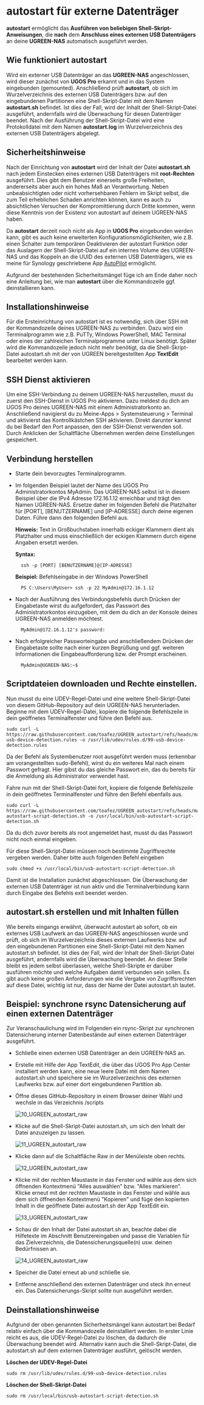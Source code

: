 # autostart für externe Datenträger

**autostart** ermöglicht das **Ausführen von beliebigen Shell-Skript-Anweisungen**, die **nach** dem **Anschluss eines externen USB Datenträgers** an deine **UGREEN-NAS** automatisch ausgeführt werden. 

## Wie funktioniert autostart
Wird ein externer USB Datenträger an das **UGREEN-NAS** angeschlossen, wird dieser zunächst von **UGOS Pro** erkannt und in das System eingebunden (gemounted). Anschließend prüft **autostart**, ob sich im Wurzelverzeichnis des externen USB Datenträgers bzw. auf den eingebundenen Partitionen eine Shell-Skript-Datei mit dem Namen **autostart.sh** befindet. Ist dies der Fall, wird der Inhalt der Shell-Skript-Datei ausgeführt, andernfalls wird die Überwachung für diesen Datenträger beendet. Nach der Ausführung der Shell-Skript-Datei wird eine Protokolldatei mit dem Namen **autostart.log** im Wurzelverzeichnis des externen USB Datenträgers abgelegt.

## Sicherheitshinweise
Nach der Einrichtung von **autostart** wird der Inhalt der Datei **autostart.sh** nach jedem Einstecken eines externen USB Datenträgers mit **root-Rechten** ausgeführt. Dies gibt dem Benutzer einerseits große Freiheiten, andererseits aber auch ein hohes Maß an Verantwortung. Neben unbeabsichtigten oder nicht vorhersehbaren Fehlern im Skript selbst, die zum Teil erheblichen Schaden anrichten können, kann es auch zu absichtlichen Versuchen der Kompromittierung durch Dritte kommen, wenn diese Kenntnis von der Existenz von autostart auf deinem UGREEN-NAS haben.

Da **autostart** derzeit noch nicht als App in **UGOS Pro** eingebunden werden kann, gibt es auch keine erweiterten Konfigurationsmöglichkeiten, wie z.B. einen Schalter zum temporären Deaktivieren der autostart Funktion oder das Auslagern der Shell-Skript-Datei auf ein internes Volume des UGREEN-NAS und das Koppeln an die UUID des externen USB Datenträgers, wie es meine für Synology geschriebene App [AutoPilot](https://github.com/toafez/AutoPilot) ermöglicht.

Aufgrund der bestehenden Sicherheitsmängel füge ich am Ende daher noch eine Anleitung bei, wie man **autostart** über die Kommandozeile ggf. deinstallieren kann.

## Installationshinweise
Für die Ersteinrichtung von autostart ist es notwendig, sich über SSH mit der Kommandozeile deines UGREEN-NAS zu verbinden. Dazu wird ein Terminalprogramm wie z.B. PuTTy, Windows PowerShell, MAC Terminal oder eines der zahlreichen Terminalprogramme unter Linux benötigt. Später wird die Kommandozeile jedoch nicht mehr benötigt, da die Shell-Skript-Datei autostart.sh mit der von UGREEN bereitgestellten App **TextEdit** bearbeitet werden kann.

## SSH Dienst aktivieren
Um eine SSH-Verbindung zu deinem UGREEN-NAS herzustellen, musst du zuerst den SSH-Dienst in UGOS Pro aktivieren. Dazu meldest du dich am UGOS Pro deines UGREEN-NAS mit einem Administratorkonto an. Anschließend navigierst du zu Meine-Apps > Systemsteuerung > Terminal und aktivierst das Kontrollkästchen SSH aktivieren. Direkt darunter kannst du bei Bedarf den Port anpassen, den der SSH-Dienst verwenden soll. Durch Anklicken der Schaltfläche Übernehmen werden deine Einstellungen gespeichert. 

## Verbindung herstellen
- Starte dein bevorzugtes Terminalprogramm.
- Im folgenden Beispiel lautet der Name des UGOS Pro Administratorkontos MyAdmin. Das UGREEN-NAS selbst ist in diesem Beispiel über die IPv4 Adresse 172.16.1.12 erreichbar und trägt den Namen UGREEN-NAS. Ersetze daher im folgenden Befehl die Platzhalter für [PORT], [BENUTZERNAME] und [IP-ADRESSE] durch deine eigenen Daten. Führe dann den folgenden Befehl aus.

  **Hinweis:** Text in Großbuchstaben innerhalb eckiger Klammern dient als Platzhalter und muss einschließlich der eckigen Klammern durch eigene Angaben ersetzt werden.

  **Syntax:**

  		ssh -p [PORT] [BENUTZERNAME]@[IP-ADRESSE]
    
  **Beispiel:** Befehlseingabe in der Windows PowerShell

  		PS C:\Users\MyUser> ssh -p 22 MyAdmin@172.16.1.12
    
- Nach der Ausführung des Verbindungsbefehls durch Drücken der Eingabetaste wirst du aufgefordert, das Passwort des Administratorkontos einzugeben, mit dem du dich an der Konsole deines UGREEN-NAS anmelden möchtest.
	
		MyAdmin@172.16.1.12's password:

- Nach erfolgreicher Passworteingabe und anschließendem Drücken der Eingabetaste sollte nach einer kurzen Begrüßung und ggf. weiteren Informationen die Eingabeaufforderung bzw. der Prompt erscheinen.

		MyAdmin@UGREEN-NAS:~$

## Scriptdateien downloaden und Rechte einstellen.
Nun musst du eine UDEV-Regel-Datei und eine weitere Shell-Skript-Datei von diesem GitHub-Repository auf dein UGREEN-NAS herunterladen. Beginne mit dem UDEV-Regel-Datei, kopiere die folgende Befehlszeile in dein geöffnetes Terminalfenster und führe den Befehl aus.

	sudo curl -L https://raw.githubusercontent.com/toafez/UGREEN_autostart/refs/heads/main/scripts/99-usb-device-detection.rules -o /usr/lib/udev/rules.d/99-usb-device-detection.rules

Da der Befehl als Systembenutzer root ausgeführt werden muss (erkennbar am vorangestellten sudo-Befehl), wirst du ein weiteres Mal nach einem Passwort gefragt. Hier gibst du das gleiche Passwort ein, das du bereits für die Anmeldung als Administrator verwendet hast.

Fahre nun mit der Shell-Skript-Datei fort, kopiere die folgende Befehlszeile in dein geöffnetes Terminalfenster und führe den Befehl ebenfalls aus.

	sudo curl -L https://raw.githubusercontent.com/toafez/UGREEN_autostart/refs/heads/main/scripts/usb-autostart-script-detection.sh -o /usr/local/bin/usb-autostart-script-detection.sh

Da du dich zuvor bereits als root angemeldet hast, musst du das Passwort nicht noch einmal eingeben.

Für diese Shell-Skript-Datei müssen noch bestimmte Zugriffsrechte vergeben werden. Daher bitte auch folgenden Befehl eingeben

	sudo chmod +x /usr/local/bin/usb-autostart-script-detection.sh
	
Damit ist die Installation zunächst abgeschlossen. Die Überwachung der externen USB Datenträger ist nun aktiv und die Terminalverbindung kann durch Eingabe des Befehls exit beendet werden.
	
## autostart.sh erstellen und mit Inhalten füllen
Wie bereits eingangs erwähnt, überwacht autostart ab sofort, ob ein externes USB Laufwerk an das UGREEN-NAS angeschlossen wurde und prüft, ob sich im Wurzelverzeichnis dieses externen Laufwerks bzw. auf den eingebundenen Partitionen eine Shell-Skript-Datei mit dem Namen autostart.sh befindet. Ist dies der Fall, wird der Inhalt der Shell-Skript-Datei ausgeführt, andernfalls wird die Überwachung beendet. An dieser Stelle bleibt es jedem selbst überlassen, welche Shell-Skripte er darüber ausführen möchte und welche Aufgaben damit verbunden sein sollen. Es gibt auch keine großen Anforderungen wie die Vergabe von Zugriffsrechten auf diese Datei, wichtig ist nur, dass der Name der Datei autostart.sh lautet.

## Beispiel: synchrone rsync Datensicherung auf einen externen Datenträger
Zur Veranschaulichung wird im Folgenden ein rsync-Skript zur synchronen Datensicherung interner Datenbestände auf einen externen Datenträger ausgeführt. 

- Schließe einen externen USB Datenträger an dein UGREEN-NAS an.
- Erstelle mit Hilfe der App TextEdit, die über das UGOS Pro App Center installiert werden kann, eine neue leere Datei mit dem Namen autostart.sh und speichere sie im Wurzelverzeichnis des externen Laufwerks bzw. auf einer dort eingebundenen Partition ab. 
- Öffne dieses GitHub-Repository in einem Browser deiner Wahl und wechsle in das Verzeichnis /scripts 

    ![10_UGREEN_autostart_raw](/images/10_UGREEN_autostart_raw.png)

- Klicke auf die Shell-Skript-Datei autostart.sh, um sich den Inhalt der Datei anzuzeigen zu lassen.

    ![11_UGREEN_autostart_raw](/images/11_UGREEN_autostart_raw.png)

- Klicke dann auf die Schaltfläche Raw in der Menüleiste oben rechts.

    ![12_UGREEN_autostart_raw](/images/12_UGREEN_autostart_raw.png)

- Klicke mit der rechten Maustaste in das Fenster und wähle aus dem sich öffnenden Kontextmenü "Alles auswählen" bzw. "Alles markieren". Klicke erneut mit der rechten Maustaste in das Fenster und wähle aus dem sich öffnenden Kontextmenü "Kopieren" und füge den kopierten Inhalt in die geöffnete Datei autostart.sh der App TextEdit ein.

    ![13_UGREEN_autostart_raw](/images/13_UGREEN_autostart_raw.png)

- Schau dir den Inhalt der Datei autostart.sh an, beachte dabei die Hilfetexte im Abschnitt Benutzereingaben und passe die Variablen für das Zielverzeichnis, die Datensicherungsquelle(n) usw. deinen Bedürfnissen an.

    ![14_UGREEN_autostart_raw](/images/14_UGREEN_autostart_raw.png)

- Speicher die Datei erneut ab und schließe sie.
- Entferne anschließend den externen Datenträger und steck ihn erneut ein. Das Datensicherungs-Skript sollte nun ausgeführt werden.

## Deinstallationshinweise
Aufgrund der oben genannten Sicherheitsmängel kann autostart bei Bedarf relativ einfach über die Kommandozeile deinstalliert werden. In erster Linie reicht es aus, die UDEV-Regel-Datei zu löschen, da dadurch die Überwachung beendet wird. Alternativ kann auch die Shell-Skript-Datei, die autostart.sh auf dem externen Datenträger ausführt, gelöscht werden.

**Löschen der UDEV-Regel-Datei**
	
	sudo rm /usr/lib/udev/rules.d/99-usb-device-detection.rules

**Löschen der Shell-Skript-Datei**
	
	sudo rm /usr/local/bin/usb-autostart-script-detection.sh


